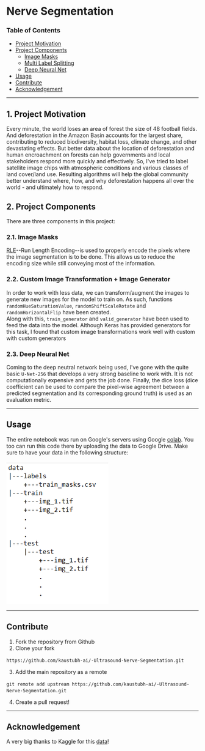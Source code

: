 
# Nerve Segmentation

### Table of Contents

- [Project Motivation](#motivation)
- [Project Components](#components)
  - [Image Masks](#mlb)
  - [Multi Label Splitting](#mls)
  - [Deep Neural Net](#dnn)
- [Usage](#usage)
- [Contribute](#contribute)
- [Acknowledgement](#ack)

***

<a id='motivation'></a>

## 1. Project Motivation

Every minute, the world loses an area of forest the size of 48 football fields. And deforestation in the Amazon Basin accounts for the largest share, contributing to reduced biodiversity, habitat loss, climate change, and other devastating effects. But better data about the location of deforestation and human encroachment on forests can help governments and local stakeholders respond more quickly and effectively. So, I've tried to label satellite image chips with atmospheric conditions and various classes of land cover/land use. Resulting algorithms will help the global community better understand where, how, and why deforestation happens all over the world - and ultimately how to respond.

<a id='components'></a>

## 2. Project Components

There are three components in this project:

<a id='mlb'></a>

### 2.1. Image Masks

[RLE](https://en.wikipedia.org/wiki/Run-length_encoding)--Run Length Encoding--is used to properly encode the pixels where the image segmentation is to be done. This allows us to reduce the encoding size while still conveying most of the information.

<a id='mls'></a>

### 2.2. Custom Image Transformation + Image Generator

In order to work with less data, we can transform/augment the images to generate new images for the model to train on. As such, functions `randomHueSaturationValue`, `randomShiftScaleRotate` and `randomHorizontalFlip` have been created.<br>
Along with this, `train_generator` and `valid_generator` have been used to feed the data into the model. Although Keras has provided generators for this task, I found that custom image transformations work well with custom with custom generators

<a id='dnn'></a>

### 2.3. Deep Neural Net

Coming to the deep neutral network being used, I've gone with the quite basic `U-Net-256` that develops a very strong baseline to work with. It is not computationally expensive and gets the job done. Finally, the dice loss (dice coefficient can be used to compare the pixel-wise agreement between a predicted segmentation and its corresponding ground truth) is used as an evaluation metric.

***

<a name="usage"/>

## Usage

<a id='local'></a>

The entire notebook was run on Google's servers using Google [colab](https://colab.research.google.com). You too can run this code there by uploading the data to Google Drive. Make sure to have your data in the following structure: <br><br>
![dir.png](screenshot/dir.png)

***

<a name="contribute"/>

## Contribute
1.  Fork the repository from Github
2.  Clone your fork

`https://github.com/kaustubh-ai/-Ultrasound-Nerve-Segmentation.git`

3.  Add the main repository as a remote

```git remote add upstream https://github.com/kaustubh-ai/-Ultrasound-Nerve-Segmentation.git```

4.  Create a pull request!

***

<a id='ack'></a>

## Acknowledgement
A very big thanks to Kaggle for this [data](https://www.kaggle.com/c/ultrasound-nerve-segmentation/data)!
